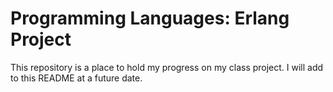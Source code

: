 # Programming Languages: Erlang Project
This repository is a place to hold my progress on my class project. I will add to this README at a future date.
